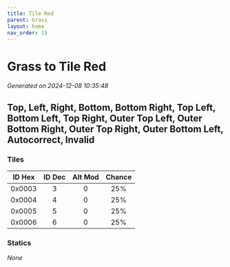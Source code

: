 ```yaml
---
title: Tile Red
parent: Grass
layout: home
nav_order: 15
---
```


# Grass to Tile Red

_Generated on 2024-12-08 10:35:48_

## Top, Left, Right, Bottom, Bottom Right, Top Left, Bottom Left, Top Right, Outer Top Left, Outer Bottom Right, Outer Top Right, Outer Bottom Left, Autocorrect, Invalid

### Tiles

| ID Hex | ID Dec | Alt Mod | Chance |
|:------:|:------:|:--------:|:------:|
| 0x0003 | 3 | 0 | 25% |
| 0x0004 | 4 | 0 | 25% |
| 0x0005 | 5 | 0 | 25% |
| 0x0006 | 6 | 0 | 25% |

### Statics

_None_
